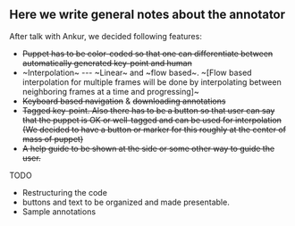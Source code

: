 ## Here we write general notes about the annotator

After talk with Ankur, we decided following features:
+ ~~Puppet has to be color-coded so that one can differentiate between automatically generated key-point and human~~
+ ~Interpolation~ --- ~Linear~ and ~flow based~.
~[Flow based interpolation for multiple frames will be done by interpolating between neighboring frames at a time and
progressing]~
+ ~~Keyboard based navigation~~ & ~~downloading annotations~~
+ ~~Tagged key-point. Also there has to be a button so that user can say that the puppet is OK or well-tagged and can be
used for interpolation (We decided to have a button or marker for this roughly at the center of mass of puppet)~~
+ ~~A help guide to be shown at the side or some other way to guide the user.~~

TODO
+ Restructuring the code
+ buttons and text to be organized and made presentable.
+ Sample annotations


